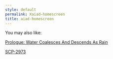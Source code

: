 ```yaml
---
style: default
permalink: Xaiad-homescreen
title: aiad-homescreen
---
```

You may also like:

[Prologue: Water Coalesces And Descends As Rain](http://scp-wiki.net/prologue-water-coalesces-and-descends-as-rain)

[SCP-2973](http://scp-wiki.net/scp-2973)
